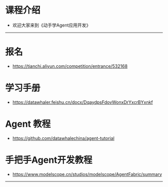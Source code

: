# 课程介绍

- 欢迎大家来到《动手学Agent应用开发》

-----------------------------

# 报名

-  https://tianchi.aliyun.com/competition/entrance/532168

# 学习手册

- https://datawhaler.feishu.cn/docx/DqaydpsFdovWonxDrYxcrBYxnkf

# Agent 教程

- https://github.com/datawhalechina/agent-tutorial

# 手把手Agent开发教程

- https://www.modelscope.cn/studios/modelscope/AgentFabric/summary

-----------------------------

